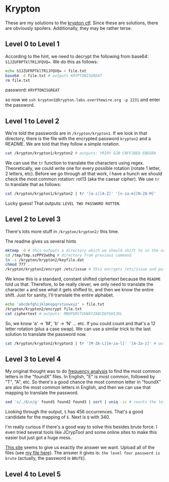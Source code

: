 # Krypton
These are my solutions to the [krypton ctf](https://overthewire.org/wargames/krypton/krypton0.html). Since these are solutions, there are obviously spoilers. Additionally, they may be rather terse.

## Level 0 to Level 1

According to the hint, we need to decrypt the following from base64: `S1JZUFRPTklTR1JFQVQ=`. We do this as follows:

```bash
echo S1JZUFRPTklTR1JFQVQ= > file.txt
base64 -d file.txt # outputs KRYPTONISGREAT
rm file.txt
```

password: `KRYPTONISGREAT`

so now we `ssh krypton1@krypton.labs.overthewire.org -p 2231` and enter the password.

## Level 1 to Level 2
We're told the passwords are in `/krypton/krypton1`. If we look in that directory, there is the file with the encrypted password `krypton2` and a README. We are told that they follow a simple rotation.

```bash
cat /krypton/krypton1/krypton2 # outputs: YRIRY GJB CNFFJBEQ EBGGRA
```

We can use the `tr` function to translate the characters using regex. Theoretically, we could write one for every possible rotation (rotate 1 letter, 2 letters, etc). Before we go through all that work, I have a hunch we should check the most common rotation: rot13 (aka the caesar cipher). We use `tr` to translate that as follows:

```bash
cat /krypton/krypton1/krypton2 | tr '[a-z][A-Z]' '[n-za-m][N-ZA-M]'
```

Lucky guess! That outputs: `LEVEL TWO PASSWORD ROTTEN`.

## Level 2 to Level 3
There's lots more stuff in `/krypton/krypton2/` this time.

The readme gives us several hints

```bash
mktemp -d # this outputs a directory which we should shift to in the next command
cd /tmp/tmp.szPPV2wUhq # directory from previous command
ln -s /krypton/krypton2/keyfile.dat
chmod 777 .
/krypton/krypton2/encrypt /etc/issue # this encrypts /etc/issue and puts it in a file called ciphertext in the current directory
```

We know this is a standard, constant shifted ciphertext because the `README` told us that. Therefore, to be really clever, we only need to translate the character `a` and see what it gets shifted to, and then we know the entire shift. Just for sanity, I'll translate the entire alphabet.

```bash
echo 'abcdefghijklmnopqrstuvwxyz' > file.txt
/krypton/krypton2/encrypt file.txt
cat ciphertext # outputs: MNOPQRSTUVWXYZABCDEFGHIJKL
```

So, we know 'a' -> 'M', 'b' -> 'N' ... etc. If you could count and that's a 12 letter rotation (plus a case swap). We can use a similar trick to the last solution to translate the password now.

```bash
cat /krypton/krypton2/krypton3 | tr '[M-ZA-L][m-za-l]' '[A-Za-z]' # outputs CAESARISEASY
```

## Level 3 to Level 4
My original thought was to do [frequency analysis](https://en.wikipedia.org/wiki/Frequency_analysis) to find the most common letters in the "foundX" files. In English, "E" is most common, followed by "T", "A", etc. So there's a good chance the most common letter in "foundX" are also the most common letters in English, and then we can use that mapping to translate the password.

```bash
sed 's/./&\n/g' found1 found2 found3 | sort | uniq -ic # counts the letters in the file. found here: https://askubuntu.com/questions/593383/how-to-count-occurrences-of-each-character
```

Looking through the output, `S` has 456 occurrences. That's a good candidate for the mapping of `E`. Next is `Q` with 340.

I'm really curious if there's a good way to solve this besides brute force. I even tried several tools like JCrypTool and some online sites to make this easier but just got a huge mess.

[This site](https://quipqiup.com/) seems to give us exactly the answer we want. Upload all of the files (see [my file here](./krypton4_texts.txt)). The answer it gives is: `the level four password is brute` (actually, the password is `BRUTE`).

## Level 4 to Level 5

